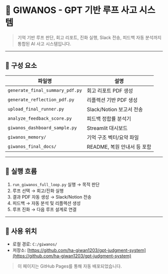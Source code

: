 # 🧠 GIWANOS - GPT 기반 루프 사고 시스템

> 기억 기반 루프 판단, 회고 리포트, 진화 실행, Slack 전송, 피드백 자동 분석까지 통합된 AI 사고 시스템입니다.

---

## 🚀 구성 요소

| 파일명 | 설명 |
|--------|------|
| `generate_final_summary_pdf.py` | 회고 리포트 PDF 생성 |
| `generate_reflection_pdf.py` | 리플렉션 기반 PDF 생성 |
| `upload_final_runner.py` | Slack/Notion 보고서 전송 |
| `analyze_feedback_score.py` | 피드백 정합률 분석기 |
| `giwanos_dashboard_sample.py` | Streamlit 대시보드 |
| `giwanos_memory/` | 기억 구조 벡터/요약 파일 |
| `giwanos_final_docs/` | README, 복원 안내서 등 포함 |

---

## 🧭 실행 흐름

1. `run_giwanos_full_loop.py` 실행 → 목적 판단
2. 루프 선택 → 회고/진화 실행
3. 결과 PDF 자동 생성 → Slack/Notion 전송
4. 피드백 → 자동 분석 및 리플렉션 생성
5. 루프 진화 → 다음 루프 설계로 연결

---

## 📌 사용 위치

- 로컬 경로: `C:/giwanos/`
- 저장소: [https://github.com/ha-giwan1203/gpt-judgment-system](https://github.com/ha-giwan1203/gpt-judgment-system)

> 이 페이지는 GitHub Pages를 통해 자동 배포되었습니다.

